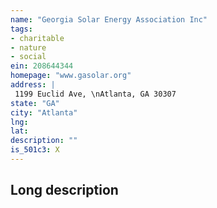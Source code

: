 ```yaml
---
name: "Georgia Solar Energy Association Inc"
tags:
- charitable
- nature
- social
ein: 208644344
homepage: "www.gasolar.org"
address: |
 1199 Euclid Ave, \nAtlanta, GA 30307
state: "GA"
city: "Atlanta"
lng: 
lat: 
description: ""
is_501c3: X
---
```


## Long description


